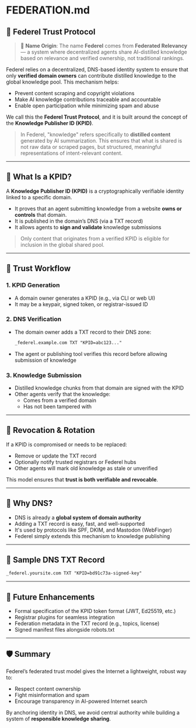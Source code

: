 # FEDERATION.md

## 🔐 Federel Trust Protocol

> 📘 **Name Origin**: The name **Federel** comes from **Federated Relevancy** — a system where decentralized agents share AI-distilled knowledge based on relevance and verified ownership, not traditional rankings.

Federel relies on a decentralized, DNS-based identity system to ensure that only **verified domain owners** can contribute distilled knowledge to the global knowledge pool. This mechanism helps:

- Prevent content scraping and copyright violations
- Make AI knowledge contributions traceable and accountable
- Enable open participation while minimizing spam and abuse

We call this the **Federel Trust Protocol**, and it is built around the concept of the **Knowledge Publisher ID (KPID)**.

> In Federel, "knowledge" refers specifically to **distilled content** generated by AI summarization. This ensures that what is shared is not raw data or scraped pages, but structured, meaningful representations of intent-relevant content.

---

## 🔑 What Is a KPID?

A **Knowledge Publisher ID (KPID)** is a cryptographically verifiable identity linked to a specific domain.

- It proves that an agent submitting knowledge from a website **owns or controls** that domain.
- It is published in the domain’s DNS (via a TXT record)
- It allows agents to **sign and validate** knowledge submissions

> Only content that originates from a verified KPID is eligible for inclusion in the global shared pool.

---

## 🔄 Trust Workflow

### 1. KPID Generation
- A domain owner generates a KPID (e.g., via CLI or web UI)
- It may be a keypair, signed token, or registrar-issued ID

### 2. DNS Verification
- The domain owner adds a TXT record to their DNS zone:
  
  ```txt
  _federel.example.com TXT "KPID=abc123..."
  ```

- The agent or publishing tool verifies this record before allowing submission of knowledge

### 3. Knowledge Submission
- Distilled knowledge chunks from that domain are signed with the KPID
- Other agents verify that the knowledge:
  - Comes from a verified domain
  - Has not been tampered with

---

## 🧹 Revocation & Rotation

If a KPID is compromised or needs to be replaced:

- Remove or update the TXT record
- Optionally notify trusted registrars or Federel hubs
- Other agents will mark old knowledge as stale or unverified

This model ensures that **trust is both verifiable and revocable**.

---

## 🔐 Why DNS?

- DNS is already a **global system of domain authority**
- Adding a TXT record is easy, fast, and well-supported
- It's used by protocols like SPF, DKIM, and Mastodon (WebFinger)
- Federel simply extends this mechanism to knowledge publishing

---

## 📄 Sample DNS TXT Record

```txt
_federel.yoursite.com TXT "KPID=bd91c73a-signed-key"
```

---

## 🔧 Future Enhancements

- Formal specification of the KPID token format (JWT, Ed25519, etc.)
- Registrar plugins for seamless integration
- Federation metadata in the TXT record (e.g., topics, license)
- Signed manifest files alongside robots.txt

---

## 🛡️ Summary

Federel’s federated trust model gives the Internet a lightweight, robust way to:

- Respect content ownership
- Fight misinformation and spam
- Encourage transparency in AI-powered Internet search

By anchoring identity in DNS, we avoid central authority while building a system of **responsible knowledge sharing**.

